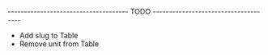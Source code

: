------------------------------------- TODO -------------------------------------
* Add slug to Table
* Remove unit from Table
